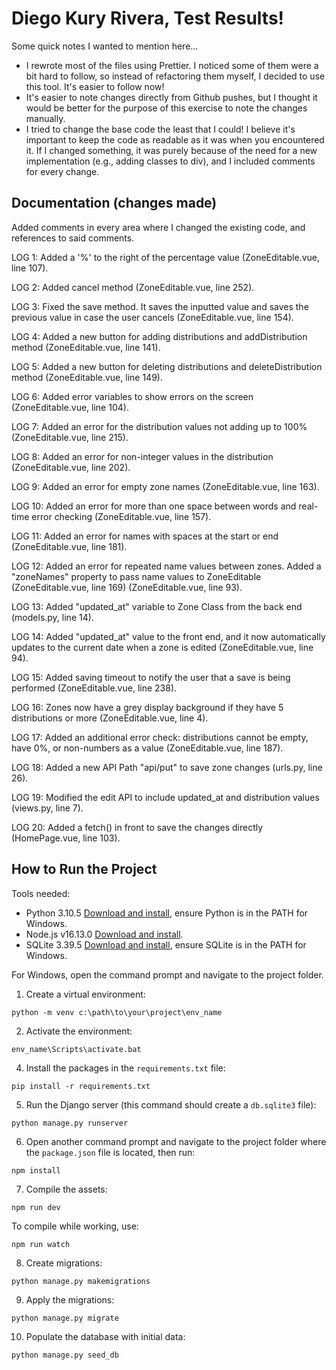 # Diego Kury Rivera, Test Results!

Some quick notes I wanted to mention here...

- I rewrote most of the files using Prettier. I noticed some of them were a bit hard to follow, so instead of refactoring them myself, I decided to use this tool. It's easier to follow now!
- It's easier to note changes directly from Github pushes, but I thought it would be better for the purpose of this exercise to note the changes manually.
- I tried to change the base code the least that I could! I believe it's important to keep the code as readable as it was when you encountered it. If I changed something, it was purely because of the need for a new implementation (e.g., adding classes to div), and I included comments for every change.

## Documentation (changes made)

Added comments in every area where I changed the existing code, and references to said comments.

LOG 1: Added a '%' to the right of the percentage value (ZoneEditable.vue, line 107).

LOG 2: Added cancel method (ZoneEditable.vue, line 252).

LOG 3: Fixed the save method. It saves the inputted value and saves the previous value in case the user cancels (ZoneEditable.vue, line 154).

LOG 4: Added a new button for adding distributions and addDistribution method (ZoneEditable.vue, line 141).

LOG 5: Added a new button for deleting distributions and deleteDistribution method (ZoneEditable.vue, line 149).

LOG 6: Added error variables to show errors on the screen (ZoneEditable.vue, line 104).

LOG 7: Added an error for the distribution values not adding up to 100% (ZoneEditable.vue, line 215).

LOG 8: Added an error for non-integer values in the distribution (ZoneEditable.vue, line 202).

LOG 9: Added an error for empty zone names (ZoneEditable.vue, line 163).

LOG 10: Added an error for more than one space between words and real-time error checking (ZoneEditable.vue, line 157).

LOG 11: Added an error for names with spaces at the start or end (ZoneEditable.vue, line 181).

LOG 12: Added an error for repeated name values between zones. Added a "zoneNames" property to pass name values to ZoneEditable (ZoneEditable.vue, line 169) (ZoneEditable.vue, line 93).

LOG 13: Added "updated_at" variable to Zone Class from the back end (models.py, line 14).

LOG 14: Added "updated_at" value to the front end, and it now automatically updates to the current date when a zone is edited (ZoneEditable.vue, line 94).

LOG 15: Added saving timeout to notify the user that a save is being performed (ZoneEditable.vue, line 238).

LOG 16: Zones now have a grey display background if they have 5 distributions or more (ZoneEditable.vue, line 4).

LOG 17: Added an additional error check: distributions cannot be empty, have 0%, or non-numbers as a value (ZoneEditable.vue, line 187).

LOG 18: Added a new API Path "api/put" to save zone changes (urls.py, line 26).

LOG 19: Modified the edit API to include updated_at and distribution values (views.py, line 7).

LOG 20: Added a fetch() in front to save the changes directly (HomePage.vue, line 103).

## How to Run the Project

Tools needed:
- Python 3.10.5 [Download and install](https://www.python.org/downloads/), ensure Python is in the PATH for Windows.
- Node.js v16.13.0 [Download and install](https://nodejs.org/ru/blog/release/v16.13.0/).
- SQLite 3.39.5 [Download and install](https://www.sqlite.org/download.html), ensure SQLite is in the PATH for Windows.

For Windows, open the command prompt and navigate to the project folder.

1. Create a virtual environment:
```
python -m venv c:\path\to\your\project\env_name
```

2. Activate the environment:
```
env_name\Scripts\activate.bat
```

4. Install the packages in the `requirements.txt` file:
```
pip install -r requirements.txt
```

5. Run the Django server (this command should create a `db.sqlite3` file):
```
python manage.py runserver
```

6. Open another command prompt and navigate to the project folder where the `package.json` file is located, then run:
```
npm install
```

7. Compile the assets:
```
npm run dev
```

To compile while working, use:
```
npm run watch
```

8. Create migrations:
```
python manage.py makemigrations
```

9. Apply the migrations:
```
python manage.py migrate
```

10. Populate the database with initial data:
```
python manage.py seed_db
```

